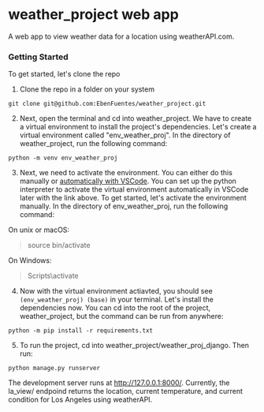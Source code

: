 # weather_project web app

A web app to view weather data for a location using weatherAPI.com. 

### Getting Started

To get started, let's clone the repo <br>

1. Clone the repo in a folder on your system
```
git clone git@github.com:EbenFuentes/weather_project.git
```
2. Next, open the terminal and cd into weather_project. We have to create a virtual environment to install the project's dependencies. Let's create a virtual environment called "env_weather_proj". In the directory of weather_project, run the following command:
```
python -m venv env_weather_proj
```
3. Next, we need to activate the environment. You can either do this manually or [automatically with VSCode](https://code.visualstudio.com/docs/python/environments#_working-with-python-interpreters). You can set up the python interpreter to activate the virtual environment automatically in VSCode later with the link above. To get started, let's activate the environment manually. In the directory of env_weather_proj, run the following command: <br>

On unix or macOS:

> source bin/activate

On Windows:
> Scripts\activate

4. Now with the virtual environment actiavted, you should see ```(env_weather_proj) (base)``` in your terminal. Let's install the dependencies now. You can cd into the root of the project, weather_project, but the command can be run from anywhere:


```
python -m pip install -r requirements.txt
```

5. To run the project, cd into weather_project/weather_proj_django. Then run:

```
python manage.py runserver
```

The development server runs at http://127.0.0.1:8000/. Currently, the la_view/ endpoind returns the location, current temperature, and current condition for Los Angeles using weatherAPI.





